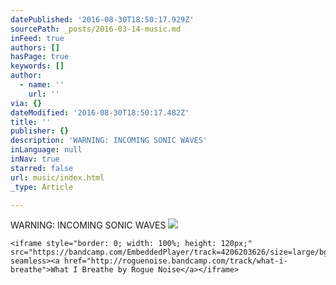 ```yaml
---
datePublished: '2016-08-30T18:50:17.929Z'
sourcePath: _posts/2016-03-14-music.md
inFeed: true
authors: []
hasPage: true
keywords: []
author:
  - name: ''
    url: ''
via: {}
dateModified: '2016-08-30T18:50:17.482Z'
title: ''
publisher: {}
description: 'WARNING: INCOMING SONIC WAVES'
inLanguage: null
inNav: true
starred: false
url: music/index.html
_type: Article

---
```

WARNING: INCOMING SONIC WAVES
![](https://the-grid-user-content.s3-us-west-2.amazonaws.com/afde1acb-c1df-477a-84ea-83348f83da74.gif)

    <iframe style="border: 0; width: 100%; height: 120px;" src="https://bandcamp.com/EmbeddedPlayer/track=4206203626/size=large/bgcol=ffffff/linkcol=63b2cc/tracklist=false/artwork=small/transparent=true/" seamless><a href="http://roguenoise.bandcamp.com/track/what-i-breathe">What I Breathe by Rogue Noise</a></iframe>